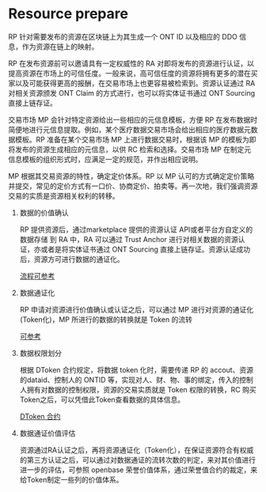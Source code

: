 # Resource prepare

RP 针对需要发布的资源在区块链上为其生成一个 ONT ID 以及相应的 DDO 信息，作为资源在链上的映射。

RP 在发布资源前可以邀请具有一定权威性的 RA 对即将发布的资源进行认证，以提高资源在市场上的可信任度。一般来说，高可信任度的资源将拥有更多的潜在买家以及可能获得更高的报酬，在交易市场上也更容易被检索到。资源认证通过 RA 对相关资源颁发 ONT Claim 的方式进行，也可以将实体证书通过 ONT Sourcing 直接上链存证。

交易市场 MP 会针对特定资源给出一些相应的元信息模板，方便 RP 在发布数据时简便地进行元信息提取。例如，某个医疗数据交易市场会给出相应的医疗数据元数据模板。RP 准备在某个交易市场 MP 上进行数据交易时，根据该 MP 的模板为即将发布的资源生成相应的元信息，以供 RC 检索和选择。交易市场 MP 在制定元信息模板的组织形式时，应满足一定的规范，并作出相应说明。

MP 根据其交易资源的特性，确定定价体系。RP 以 MP 认可的方式确定定价策略并提交，常见的定价方式有一口价、协商定价、拍卖等。再一次地，我们强调资源交易的实质是资源相关权利的转移。



1. 数据的价值确认

   RP 提供资源后，通过marketplace 提供的资源认证 API或者平台方自定义的数据存储 到 RA 中，RA 可以通过 Trust Anchor 进行对相关数据的资源认证，亦或者是将实体证书通过 ONT Sourcing 直接上链存证。资源认证成功后，资源方可进行数据的通证化。

   [流程可参考](../solutions/resource-auditor.md)



2. 数据通证化

   RP 申请对资源进行价值确认或认证之后，可以通过 MP 进行对资源的通证化 (Token化)，MP 所进行的数据的转换就是 Token 的流转

   [可参考](../solutions/resource-provider.md)



3. 数据权限划分

   根据 DToken 合约规定，将数据 token 化时，需要传递 RP 的  accout、资源的dataid、控制人的 ONTID 等，实现对人、财、物、事的绑定，传入的控制人拥有对数据的控制权限，资源的交易实质就是 Token 权限的转换，RC 购买Token之后，可以凭借此Token查看数据的具体信息。

   [DToken 合约]()



4. 数据通证价值评估

   资源通过RA认证之后，再将资源通证化（Token化），在保证资源符合有权威的第三方认证之后，可以通过对数据通证的流转次数的判定，来对其价值进行进一步的评估，可参照 openbase 荣誉价值体系，通过荣誉值合约的裁定，来给Token制定一些列的价值体系。



